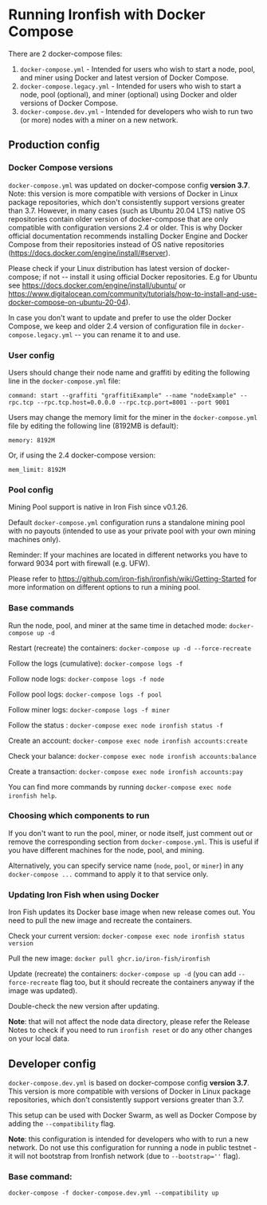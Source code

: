 # Running Ironfish with Docker Compose

There are 2 docker-compose files:

 1. `docker-compose.yml` - Intended for users who wish to start a node, pool, and miner using Docker and latest version of Docker Compose.
 2. `docker-compose.legacy.yml` - Intended for users who wish to start a node, pool (optional), and miner (optional) using Docker and older versions of Docker Compose.
 3. `docker-compose.dev.yml` - Intended for developers who wish to run two (or more) nodes with a miner on a new network.

## Production config
### Docker Compose versions
`docker-compose.yml` was updated on docker-compose config **version 3.7**. Note: this version is more compatible with versions of Docker in Linux package repositories, which don't consistently support versions greater than 3.7. However, in many cases (such as Ubuntu 20.04 LTS) native OS repositories contain older version of docker-compose that are only compatible with configuration versions 2.4 or older. This is why Docker official documentation recommends installing Docker Engine and Docker Compose from their repositories instead of OS native repositories (https://docs.docker.com/engine/install/#server). 

Please check if your Linux distribution has latest version of docker-compose; if not -- install it using official Docker repositories. E.g for Ubuntu see https://docs.docker.com/engine/install/ubuntu/ or https://www.digitalocean.com/community/tutorials/how-to-install-and-use-docker-compose-on-ubuntu-20-04).

In case you don't want to update and prefer to use the older Docker Compose, we keep and older 2.4 version of configuration file in `docker-compose.legacy.yml` -- you can rename it to  and use.

### User config 
Users should change their node name and graffiti by editing the following line in the `docker-compose.yml` file:

    command: start --graffiti "graffitiExample" --name "nodeExample" --rpc.tcp --rpc.tcp.host=0.0.0.0 --rpc.tcp.port=8001 --port 9001

Users may change the memory limit for the miner in the `docker-compose.yml` file by editing the following line (8192MB is default):

    memory: 8192M

Or, if using the 2.4 docker-compose version:
    
    mem_limit: 8192M
  
### Pool config
Mining Pool support is native in Iron Fish since v0.1.26. 

Default `docker-compose.yml` configuration runs a standalone mining pool with no payouts (intended to use as your private pool with your own mining machines only).

Reminder: If your machines are located in different networks you have to forward 9034 port with firewall (e.g. UFW).

Please refer to https://github.com/iron-fish/ironfish/wiki/Getting-Started for more information on different options to run a mining pool.

### Base commands
Run the node, pool, and miner at the same time in detached mode: `docker-compose up -d`

Restart (recreate) the containers: `docker-compose up -d --force-recreate`

Follow the logs (cumulative): `docker-compose logs -f`

Follow node logs: `docker-compose logs -f node`

Follow pool logs: `docker-compose logs -f pool`

Follow miner logs: `docker-compose logs -f miner`

Follow the status : `docker-compose exec node ironfish status -f`

Create an account: `docker-compose exec node ironfish accounts:create`

Check your balance: `docker-compose exec node ironfish accounts:balance`

Create a transaction: `docker-compose exec node ironfish accounts:pay`

You can find more commands by running `docker-compose exec node ironfish help`.

### Choosing which components to run
If you don't want to run the pool, miner, or node itself, just comment out or remove the corresponding section from `docker-compose.yml`. This is useful if you have different machines for the node, pool, and mining.

Alternatively, you can specify service name (`node`, `pool`, or `miner`) in any `docker-compose ...` command to apply it to that service only. 

### Updating Iron Fish when using Docker
Iron Fish updates its Docker base image when new release comes out. You need to pull the new image and recreate the containers.

Check your current version: `docker-compose exec node ironfish status version`

Pull the new image: `docker pull ghcr.io/iron-fish/ironfish`

Update (recreate) the containers: `docker-compose up -d` (you can add `--force-recreate` flag too, but it should recreate the containers anyway if the image was updated).

Double-check the new version after updating. 

**Note**: that will not affect the node data directory, please refer the Release Notes to check if you need to run `ironfish reset` or do any other changes on your local data. 

## Developer config

`docker-compose.dev.yml` is based on docker-compose config **version 3.7**. This version is more compatible with versions of Docker in Linux package repositories, which don't consistently support versions greater than 3.7.

This setup can be used with Docker Swarm, as well as Docker Compose by adding the `--compatibility` flag.

**Note**: this configuration is intended for developers who with to run a new network. Do not use this configuration for running a node in public testnet - it will not bootstrap from Ironfish network (due to `--bootstrap=''` flag).

### Base command:

`docker-compose -f docker-compose.dev.yml --compatibility up`
